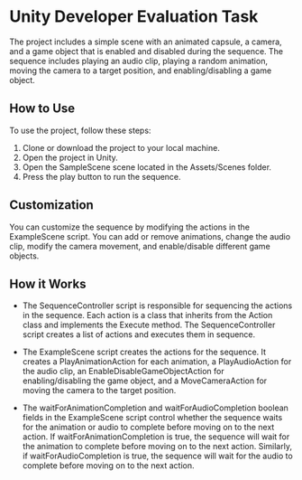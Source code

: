 # Unity Developer Evaluation Task
The project includes a simple scene with an animated capsule, a camera, and a game object that is enabled and disabled during the sequence. The sequence includes playing an audio clip, playing a random animation, moving the camera to a target position, and enabling/disabling a game object.

## How to Use
To use the project, follow these steps:

1. Clone or download the project to your local machine.
2. Open the project in Unity.
3. Open the SampleScene scene located in the Assets/Scenes folder.
4. Press the play button to run the sequence.

   
## Customization
You can customize the sequence by modifying the actions in the ExampleScene script. You can add or remove animations, change the audio clip, modify the camera movement, and enable/disable different game objects.

## How it Works
- The SequenceController script is responsible for sequencing the actions in the sequence. Each action is a class that inherits from the Action class and implements the Execute method. The SequenceController script creates a list of actions and executes them in sequence.

- The ExampleScene script creates the actions for the sequence. It creates a PlayAnimationAction for each animation, a PlayAudioAction for the audio clip, an EnableDisableGameObjectAction for enabling/disabling the game object, and a MoveCameraAction for moving the camera to the target position.

- The waitForAnimationCompletion and waitForAudioCompletion boolean fields in the ExampleScene script control whether the sequence waits for the animation or audio to complete before moving on to the next action. If waitForAnimationCompletion is true, the sequence will wait for the animation to complete before moving on to the next action. Similarly, if waitForAudioCompletion is true, the sequence will wait for the audio to complete before moving on to the next action.
